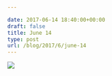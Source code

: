 ```yaml
---

date: 2017-06-14 18:40:00+00:00
draft: false
title: June 14
type: post
url: /blog/2017/6/june-14
---
```


![](/images/2017-06-14-20176june-14/image-asset.jpeg)

